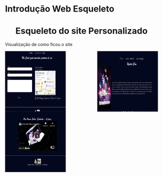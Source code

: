 # Introdução Web Esqueleto 
<h1 align="center">Esqueleto do site Personalizado </h1>
<p>Visualização de como ficou o site<p>
            <div>
            <img align="right" width="200px"  height="200px" src="assest/img/tela1.1.png">
             </div>
              <div>
            <img align="left"width="200px"  height="200px" src="assest/img/tela1.2.png" >
             </div>
             <div>
            <img  align="center"width="200px"  height="200px" src="assest/img/tela1.3.png">
          </div>

     
